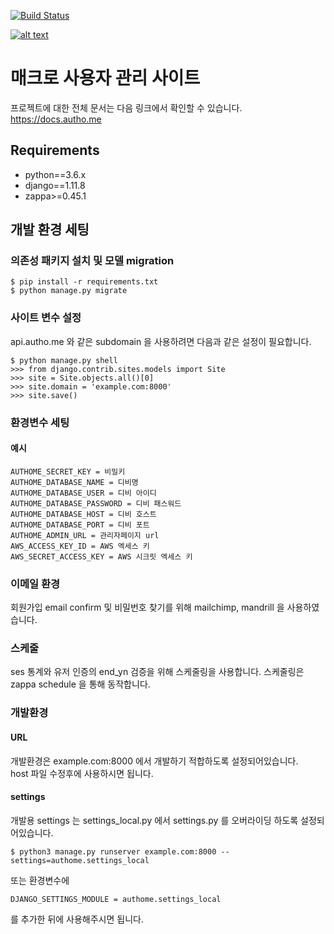 [![Build Status](https://travis-ci.org/xncbf/authome.svg?branch=django1.11)](https://travis-ci.org/xncbf/authome)

[![alt text](https://authome.s3.amazonaws.com/images/logo/facebook_cover.png)](https://autho.me) 
# 매크로 사용자 관리 사이트
프로젝트에 대한 전체 문서는 다음 링크에서 확인할 수 있습니다. https://docs.autho.me

## Requirements
* python==3.6.x
* django==1.11.8
* zappa>=0.45.1

## 개발 환경 세팅
### 의존성 패키지 설치 및 모델 migration
```
$ pip install -r requirements.txt
$ python manage.py migrate
```

### 사이트 변수 설정
api.autho.me 와 같은 subdomain 을 사용하려면 다음과 같은 설정이 필요합니다.
```
$ python manage.py shell
>>> from django.contrib.sites.models import Site
>>> site = Site.objects.all()[0]
>>> site.domain = 'example.com:8000'
>>> site.save()
```

### 환경변수 세팅
#### 예시
```
AUTHOME_SECRET_KEY = 비밀키
AUTHOME_DATABASE_NAME = 디비명
AUTHOME_DATABASE_USER = 디비 아이디
AUTHOME_DATABASE_PASSWORD = 디비 패스워드
AUTHOME_DATABASE_HOST = 디비 호스트
AUTHOME_DATABASE_PORT = 디비 포트
AUTHOME_ADMIN_URL = 관리자페이지 url
AWS_ACCESS_KEY_ID = AWS 엑세스 키
AWS_SECRET_ACCESS_KEY = AWS 시크릿 엑세스 키
```

### 이메일 환경
회원가입 email confirm 및 비밀번호 찾기를 위해 mailchimp, mandrill 을 사용하였습니다.

### 스케줄
ses 통계와 유저 인증의 end_yn 검증을 위해 스케줄링을 사용합니다.
스케줄링은 zappa schedule 을 통해 동작합니다.

### 개발환경
#### URL
개발환경은 example.com:8000 에서 개발하기 적합하도록 설정되어있습니다.  
host 파일 수정후에 사용하시면 됩니다.

#### settings
개발용 settings 는 settings_local.py 에서 settings.py 를 오버라이딩 하도록 설정되어있습니다.
```
$ python3 manage.py runserver example.com:8000 --settings=authome.settings_local
```
또는 환경변수에
```
DJANGO_SETTINGS_MODULE = authome.settings_local
```
를 추가한 뒤에 사용해주시면 됩니다.

